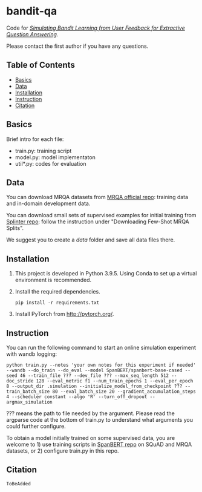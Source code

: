 # bandit-qa
Code for [_Simulating Bandit Learning from User Feedback for Extractive Question Answering_](https://arxiv.org/pdf/2203.10079.pdf). 

Please contact the first author if you have any questions.

## Table of Contents
- [Basics](#basics)
- [Data](#data)
- [Installation](#installation)
- [Instruction](#instruction)
- [Citation](#citation)

## Basics
Brief intro for each file:
- train.py: training script 
- model.py: model implementaton
- util*.py: codes for evaluation


## Data
You can download MRQA datasets from [MRQA official repo](https://github.com/mrqa/MRQA-Shared-Task-2019#training-data): training data and in-domain development data. 

You can download small sets of supervised examples for initial training from [Splinter repo](https://github.com/oriram/splinter): follow the instruction under "Downloading Few-Shot MRQA Splits".

We suggest you to create a _data_ folder and save all data files there. 


## Installation
1. This project is developed in Python 3.9.5. Using Conda to set up a virtual environment is recommended.

2. Install the required dependencies. 
    ```
    pip install -r requirements.txt
    ```
3. Install PyTorch from http://pytorch.org/.


## Instruction
You can run the following command to start an online simulation experiment with wandb logging:

```
python train.py --notes 'your own notes for this experiment if needed' --wandb --do_train --do_eval --model SpanBERT/spanbert-base-cased --seed 46 --train_file ??? --dev_file ??? --max_seq_length 512 --doc_stride 128 --eval_metric f1 --num_train_epochs 1 --eval_per_epoch 8 --output_dir .simulation --initialize_model_from_checkpoint ??? --train_batch_size 80 --eval_batch_size 20 --gradient_accumulation_steps 4 --scheduler constant --algo 'R' --turn_off_dropout --argmax_simulation
```


??? means the path to file needed by the argument. Please read the argparse code at the bottom of train.py to understand what arguments you could further configure. 

To obtain a model initially trained on some supervised data, you are welcome to 1) use training scripts in [SpanBERT repo](https://github.com/facebookresearch/SpanBERT) on SQuAD and MRQA datasets, or 2) configure train.py in this repo.

## Citation
```
ToBeAdded
```
